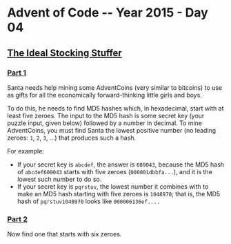 # Advent of Code -- Year 2015 - Day 04

## [The Ideal Stocking Stuffer](https://adventofcode.com/2015/day/4)

### [Part 1](https://adventofcode.com/2015/day/4#part1)

Santa needs help mining some AdventCoins (very similar to bitcoins) to use as
gifts for all the economically forward-thinking little girls and boys.

To do this, he needs to find MD5 hashes which, in hexadecimal, start with at
least five zeroes. The input to the MD5 hash is some secret key (your puzzle
input, given below) followed by a number in decimal. To mine AdventCoins, you
must find Santa the lowest positive number (no leading zeroes: `1`, `2`, `3`, ...)
that produces such a hash.

For example:

- If your secret key is `abcdef`, the answer is `609043`, because the MD5 hash of
  `abcdef609043` starts with five zeroes (`000001dbbfa...`), and it is the lowest
  such number to do so.
- If your secret key is `pqrstuv`, the lowest number it combines with to make an
  MD5 hash starting with five zeroes is `1048970`; that is, the MD5 hash of
  `pqrstuv1048970` looks like `000006136ef....`

### [Part 2](https://adventofcode.com/2015/day/4#part2)

Now find one that starts with six zeroes.
